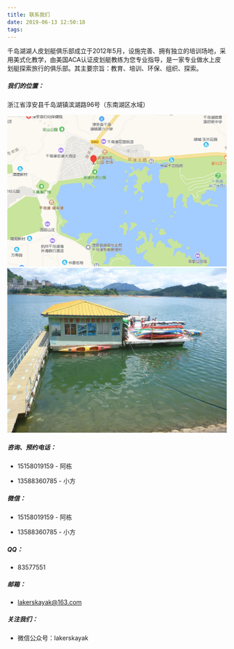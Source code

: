 ```yaml
---
title: 联系我们
date: 2019-06-13 12:50:18
tags: 
---
```


千岛湖湖人皮划艇俱乐部成立于2012年5月，设施完善、拥有独立的培训场地，采用美式化教学，由美国ACA认证皮划艇教练为您专业指导，是一家专业做水上皮划艇探索旅行的俱乐部。其主要宗旨：教育、培训、环保、组织、探索。

##### 我们的位置：

浙江省淳安县千岛湖镇滨湖路96号（东南湖区水域）

<img src="../../images/location.png" width="600px">

<img src="../../images/location2.jpg" width="600px">

##### 咨询、预约电话：

- 15158019159 - 阿栋 

- 13588360785 - 小方

##### 微信：

- 15158019159 - 阿栋 

- 13588360785 - 小方

##### QQ：

- 83577551

##### 邮箱：

- lakerskayak@163.com

##### 关注我们：

- 微信公众号：lakerskayak

